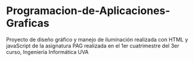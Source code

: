 # Programacion-de-Aplicaciones-Graficas
Proyecto de diseño gráfico y manejo de iluminación realizada con HTML y javaScript de la asignatura PAG realizada en el 1er cuatrimestre del 3er curso, Ingeniería Informática UVA
